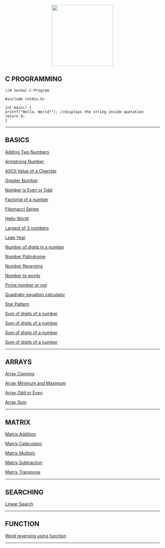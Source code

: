 [<p align="center">
<img src="https://img.icons8.com/color/480/000000/c-programming.png" height='200'></p>](https://www.google.com/search?q=c+programming&sxsrf=APq-WBsl39GV81CI__BoZYBzVXrIVv7SZw%3A1643466577516&ei=UU_1YaiAH4ad4-EPu7Oi-Ao&ved=0ahUKEwjo7LWMltf1AhWGzjgGHbuZCK8Q4dUDCA4&uact=5&oq=c+programming&gs_lcp=Cgdnd3Mtd2l6EANKBAhBGABKBAhGGABQAFgAYMYBaABwAngAgAEAiAEAkgEAmAEAoAEBwAEB&sclient=gws-wiz)

## C PROGRAMMING

    
    //A normal C-Program

    #include <stdio.h>

    int main() {
    printf("Hello, World!"); //displays the string inside quotation
    return 0;
    }

---
## BASICS

[Adding Two Numbers](https://github.com/004Ajay/C/blob/main/AddTwoNumbers.c) 

[Armstrong Number](https://github.com/004Ajay/C/blob/main/ArmstrongNum.c) 

[ASCII Value of a Charcter](https://github.com/004Ajay/C/blob/main/ASCIIValueOfCharcter.c) 

[Greater Number](https://github.com/004Ajay/C/blob/main/GreaterNum.c) 

[Number is Even or Odd](https://github.com/004Ajay/C/blob/main/EvenOdd.c) 

[Factorial of a number](https://github.com/004Ajay/C/blob/main/Factorial.c) 

[Fibonacci Series](https://github.com/004Ajay/C/blob/main/FibonacciSeries.c)

[Hello World](https://github.com/004Ajay/C/blob/main/HelloWorld.c) 

[Largest of 3 numbers](https://github.com/004Ajay/C/blob/main/LargestOf3Nos.c) 

[Leap Year](https://github.com/004Ajay/C/blob/main/LeapYear.c) 

[Number of digits in a number](https://github.com/004Ajay/C/blob/main/NumOfDigits.c) 

[Number Palindrome](https://github.com/004Ajay/C/blob/main/NumPalindrome.c) 

[Number Reversing](https://github.com/004Ajay/C/blob/main/NumRev.c) 

[Number to words](https://github.com/004Ajay/C/blob/main/NumToWords.c) 

[Prime number or not](https://github.com/004Ajay/C/blob/main/PrimeCheck.c) 

[Quadratic equation calculator](https://github.com/004Ajay/C/blob/main/QuadEq.c) 

[Star Pattern](https://github.com/004Ajay/C/blob/main/StarPattern.c) 

[Sum of digits of a number](https://github.com/004Ajay/C/blob/main/SumOfDigits.c)

[Sum of digits of a number](https://github.com/004Ajay/C/blob/main/SwapWith3rdVar.c)

[Sum of digits of a number](https://github.com/004Ajay/C/blob/main/SwapWithout3rdVar.c)

[Sum of digits of a number](https://github.com/004Ajay/C/blob/main/WeekDays.c) 

---

## ARRAYS

[Array Copying](https://github.com/004Ajay/C/blob/main/ArrayCopy.c) 

[Array Minimum and Maximum](https://github.com/004Ajay/C/blob/main/ArrayMinMax.c)

[Array Odd or Even](https://github.com/004Ajay/C/blob/main/ArrayOddEven.c)

[Array Sum](https://github.com/004Ajay/C/blob/main/ArraySum.c) 

---

## MATRIX

[Matrix Addition](https://github.com/004Ajay/C/blob/main/MatAdd.c)

[Matrix Calaculator](https://github.com/004Ajay/C/blob/main/MatCalaculator.c)

[Matrix Multiply](https://github.com/004Ajay/C/blob/main/MatMultiply.c) 

[Matrix Subtraction](https://github.com/004Ajay/C/blob/main/MatSub.c)

[Matrix Transpose](https://github.com/004Ajay/C/blob/main/MatTranspose.c) 

---

## SEARCHING

[Linear Search](https://github.com/004Ajay/C/blob/main/LinearSearch.c)

---

## FUNCTION

[Word reversing using function](https://github.com/004Ajay/C/blob/main/WordRevUsingFunc.c) 

---